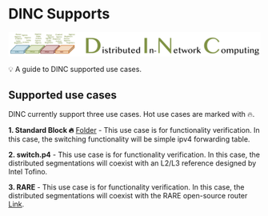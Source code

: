 # DINC Supports
![DINC Logo](../../images/logo.png)
<aside>
💡 A guide to DINC supported use cases.

</aside>


## Supported use cases 
DINC currently support three use cases. Hot use cases are marked with 🔥.

**1. Standard Block 🔥** [Folder](../../use_cases/standard_block) - This use case is for functionality verification. In this case, the switching functionality will be simple ipv4 forwarding table.

**2. switch.p4** - This use case is for functionality verification. In this case, the distributed segmentations will coexist with an L2/L3 reference designed by Intel Tofino.

**3. RARE** - This use case is for functionality verification. In this case, the distributed segmentations will coexist with the RARE open-source router [Link](http://docs.freertr.org/).
